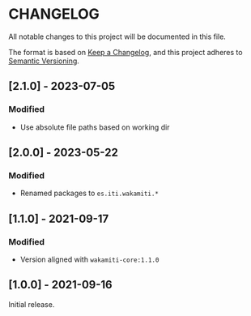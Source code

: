 # CHANGELOG

All notable changes to this project will be documented in this file.

The format is based on [Keep a Changelog][1],
and this project adheres to [Semantic Versioning][2].



## [2.1.0] - 2023-07-05

### Modified

- Use absolute file paths based on working dir



## [2.0.0] - 2023-05-22

### Modified

- Renamed packages to ```es.iti.wakamiti.*```


## [1.1.0] - 2021-09-17

### Modified

- Version aligned with `wakamiti-core:1.1.0`

## [1.0.0] - 2021-09-16

Initial release.


[1]: <https://keepachangelog.com/en/1.0.0/>
[2]: <https://semver.org>
